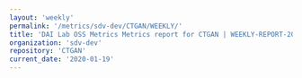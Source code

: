 ```yaml
---
layout: 'weekly'
permalink: '/metrics/sdv-dev/CTGAN/WEEKLY/'
title: 'DAI Lab OSS Metrics Metrics report for CTGAN | WEEKLY-REPORT-2020-01-19'
organization: 'sdv-dev'
repository: 'CTGAN'
current_date: '2020-01-19'
---
```

